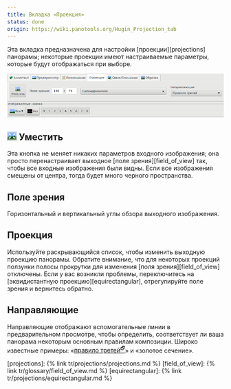 ```yaml
---
title: Вкладка «Проекция»
status: done
origin: https://wiki.panotools.org/Hugin_Projection_tab
---
```

Эта вкладка предназначена для настройки [проекции][projections] панорамы; некоторые проекции имеют настраиваемые параметры,
которые будут отображаться при выборе.

![Вкладка «Проекция»](/tr/img/projection-tab.png)

## ![Уместить](/tr/img/fit.png) Уместить

Эта кнопка не меняет никаких параметров входного изображения; она просто перенастраивает выходное [поле зрения][field_of_view] так,
чтобы все входные изображения были видны. Если все изображения смещены от центра, тогда будет много черного пространства.

## Поле зрения

Горизонтальный и вертикальный углы обзора выходного изображения.

## Проекция

Используйте раскрывающийся список, чтобы изменить выходную проекцию панорамы. Обратите внимание, что для некоторых проекций
ползунки полосы прокрутки для изменения [поля зрения][field_of_view] отключены. Если у вас возникли проблемы, переключитесь
на [эквидистантную проекцию][equirectangular], отрегулируйте поле зрения и вернитесь обратно.

## Направляющие

Направляющие отображают вспомогательные линии в предварительном просмотре, чтобы определить, соответствует ли ваша панорама
некоторым основным правилам композиции. Широко известные примеры:
«[правило третей<sup>🗗</sup>](https://ru.wikipedia.org/wiki/%D0%9F%D1%80%D0%B0%D0%B2%D0%B8%D0%BB%D0%BE_%D1%82%D1%80%D0%B5%D1%82%D0%B5%D0%B9)»
и «золотое сечение».


[projections]: {% link tr/projections/projections.md %}
[field_of_view]: {% link tr/glossary/field_of_view.md %}
[equirectangular]: {% link tr/projections/equirectangular.md %}
